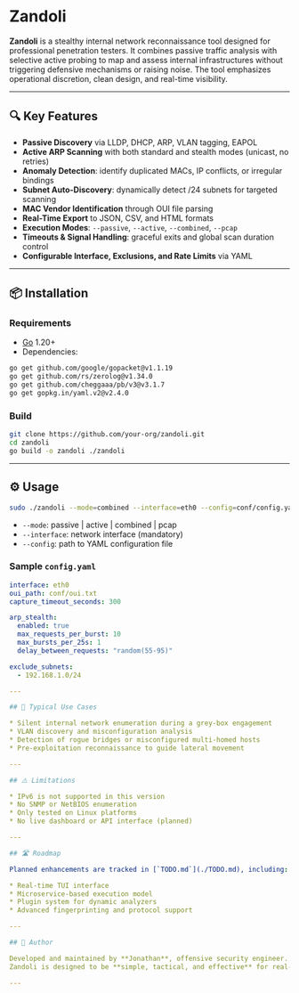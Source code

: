 # Zandoli

**Zandoli** is a stealthy internal network reconnaissance tool designed for professional penetration testers. It combines passive traffic analysis with selective active probing to map and assess internal infrastructures without triggering defensive mechanisms or raising noise. The tool emphasizes operational discretion, clean design, and real-time visibility.

---

## 🔍 Key Features

* **Passive Discovery** via LLDP, DHCP, ARP, VLAN tagging, EAPOL
* **Active ARP Scanning** with both standard and stealth modes (unicast, no retries)
* **Anomaly Detection**: identify duplicated MACs, IP conflicts, or irregular bindings
* **Subnet Auto-Discovery**: dynamically detect /24 subnets for targeted scanning
* **MAC Vendor Identification** through OUI file parsing
* **Real-Time Export** to JSON, CSV, and HTML formats
* **Execution Modes**: `--passive`, `--active`, `--combined`, `--pcap`
* **Timeouts & Signal Handling**: graceful exits and global scan duration control
* **Configurable Interface, Exclusions, and Rate Limits** via YAML

---

## 📦 Installation

### Requirements

* [Go](https://golang.org/doc/install) 1.20+
* Dependencies:

```bash
go get github.com/google/gopacket@v1.1.19
go get github.com/rs/zerolog@v1.34.0
go get github.com/cheggaaa/pb/v3@v3.1.7
go get gopkg.in/yaml.v2@v2.4.0
```

### Build

```bash
git clone https://github.com/your-org/zandoli.git
cd zandoli
go build -o zandoli ./zandoli
```

---

## ⚙️ Usage

```bash
sudo ./zandoli --mode=combined --interface=eth0 --config=conf/config.yaml
```

* `--mode`: passive | active | combined | pcap
* `--interface`: network interface (mandatory)
* `--config`: path to YAML configuration file

### Sample `config.yaml`

```yaml
interface: eth0
oui_path: conf/oui.txt
capture_timeout_seconds: 300

arp_stealth:
  enabled: true
  max_requests_per_burst: 10
  max_bursts_per_25s: 1
  delay_between_requests: "random(55-95)"

exclude_subnets:
  - 192.168.1.0/24

---

## 🧪 Typical Use Cases

* Silent internal network enumeration during a grey-box engagement
* VLAN discovery and misconfiguration analysis
* Detection of rogue bridges or misconfigured multi-homed hosts
* Pre-exploitation reconnaissance to guide lateral movement

---

## ⚠️ Limitations

* IPv6 is not supported in this version
* No SNMP or NetBIOS enumeration
* Only tested on Linux platforms
* No live dashboard or API interface (planned)

---

## 🛣 Roadmap

Planned enhancements are tracked in [`TODO.md`](./TODO.md), including:

* Real-time TUI interface
* Microservice-based execution model
* Plugin system for dynamic analyzers
* Advanced fingerprinting and protocol support

---

## 👤 Author

Developed and maintained by **Jonathan**, offensive security engineer.
Zandoli is designed to be **simple, tactical, and effective** for real-world operations.

---
